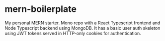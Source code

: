 # mern-boilerplate
My personal MERN starter. Mono repo with a React Typescript frontend and Node Typescript backend using MongoDB.
It has a basic user auth skeleton using JWT tokens served in HTTP-only cookies for authentication.

